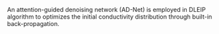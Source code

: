 An attention-guided denoising network (AD-Net) is employed in DLEIP algorithm to optimizes the initial conductivity distribution through built-in back-propagation. 
